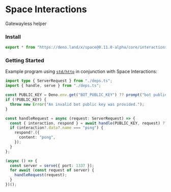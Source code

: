 # Space Interactions

Gatewayless helper

### Install

```ts
export * from "https://deno.land/x/space@0.11.0-alpha/core/interactions/mod.ts";
```

### Getting Started

Example program using [`std/http`](https://deno.land/std@0.99.0/http) in
conjunction with Space Interactions:

```ts
import type { ServerRequest } from "./deps.ts";
import { handle, serve } from "./deps.ts";

const PUBLIC_KEY = Deno.env.get("BOT_PUBLIC_KEY") ?? prompt("bot public key:");
if (!PUBLIC_KEY) {
  throw new Error("An invalid bot public key was provided.");
}

const handleRequest = async (request: ServerRequest) => {
  const { interaction, respond } = await handle(PUBLIC_KEY, request) ?? {};
  if (interaction?.data?.name === "ping") {
    respond?.({
      content: "pong",
    });
  }
};

(async () => {
  const server = serve({ port: 1337 });
  for await (const request of server) {
    handleRequest(request);
  }
})();
```
